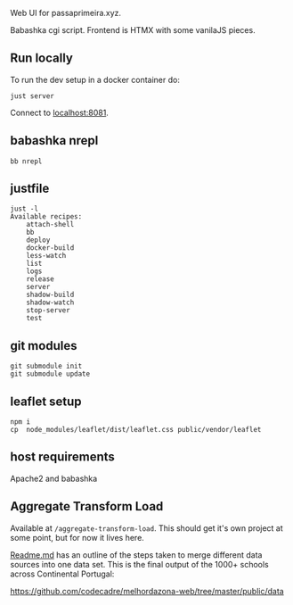 Web UI for passaprimeira.xyz.

Babashka cgi script. Frontend is HTMX with some vanilaJS pieces.

## Run locally

To run the dev setup in a docker container do:
```
just server
```

Connect to [localhost:8081](http://localhost:8081).

## babashka nrepl

```
bb nrepl
```

## justfile

```
just -l
Available recipes:
    attach-shell
    bb
    deploy
    docker-build
    less-watch
    list
    logs
    release
    server
    shadow-build
    shadow-watch
    stop-server
    test

```

## git modules

```
git submodule init
git submodule update
```

## leaflet setup

```
npm i
cp  node_modules/leaflet/dist/leaflet.css public/vendor/leaflet
```

## host requirements

Apache2 and babashka

## Aggregate Transform Load

Available at `/aggregate-transform-load`. This should get it's own project at some point, but for now it lives here.

[Readme.md](aggregate-transform-load/Readme.md) has an outline of the steps taken to merge different data sources into one data set. This is the final output of the 1000+ schools across Continental Portugal:

 https://github.com/codecadre/melhordazona-web/tree/master/public/data
